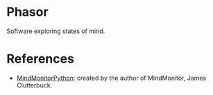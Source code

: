 # Phasor

Software exploring states of mind.

# References
- [MindMonitorPython](https://github.com/Enigma644/MindMonitorPython): created by the author of MindMonitor, James Clutterbuck.
